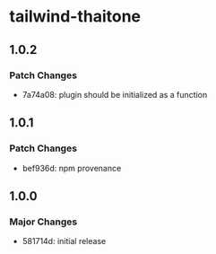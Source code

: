 # tailwind-thaitone

## 1.0.2

### Patch Changes

- 7a74a08: plugin should be initialized as a function

## 1.0.1

### Patch Changes

- bef936d: npm provenance

## 1.0.0

### Major Changes

- 581714d: initial release
